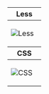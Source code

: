 <table>
<thead>
<tr>
<th height=20>
Less
</th>
</tr>
</thead>
<tbody>
<tr>
<td height=60 width=60>
<img src=https://github.com/AndriiKot/___Icons__and__Links___/blob/main/icons/less.svg alt=Less>
</td>
</tr>
</tbody>
<thead>
<tr>
<th height=20>
CSS
</th>
</tr>
</thead>
<tbody>
<tr>
<td height=60 width=60>
<img src=https://github.com/AndriiKot/___Icons__and__Links___/blob/main/icons/css.svg alt=CSS>
</td>
</tr>
</tbody>
</table>
